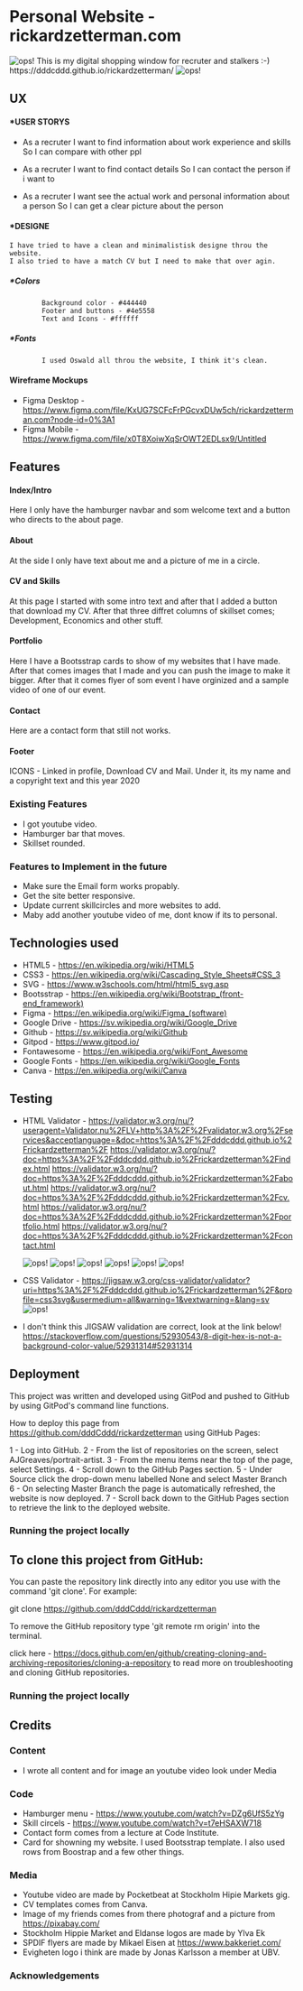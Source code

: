 # **Personal Website - rickardzetterman.com**

<img src="asset/image/responsive.png" alt="ops!">
        This is my digital shopping window for recruter and stalkers :-) 
        https://dddcddd.github.io/rickardzetterman/
<img src="asset/image/loggaC.jpg" alt="ops!">

## **UX**

#### *USER STORYS

*   As a recruter 
    I want to find information about work experience and skills 
    So I can compare with other ppl 

*   As a recruter 
    I want to find contact details 
    So I can contact the person if i want to

*   As a recruter 
    I want see the actual work and personal information about a person
    So I can get a clear picture about the person

#### *DESIGNE 
    I have tried to have a clean and minimalistisk designe throu the website. 
    I also tried to have a match CV but I need to make that over agin.
##### *Colors 
            Background color - #444440
            Footer and buttons - #4e5558
            Text and Icons - #ffffff
##### *Fonts   
            I used Oswald all throu the website, I think it's clean.


#### **Wireframe Mockups**
* Figma Desktop - https://www.figma.com/file/KxUG7SCFcFrPGcvxDUw5ch/rickardzetterman.com?node-id=0%3A1
* Figma Mobile - https://www.figma.com/file/x0T8XoiwXqSrOWT2EDLsx9/Untitled


## **Features**

#### Index/Intro 
Here I only have the hamburger navbar and som welcome text and a button who directs to the about page.

#### About 
At the side I only have text about me and a picture of me in a circle. 

#### CV and Skills 
At this page I started with some intro text and after that I added a button that download my CV.
After that three diffret columns of skillset comes; Development, Economics and other stuff.

#### Portfolio
Here I have a Bootsstrap cards to show of my websites that I have made. After that comes images that I made and you can push the image to make it bigger.
After that it comes flyer of som event I have orginized and a sample video of one of our event.

#### Contact 
Here are a contact form that still not works.

#### Footer 
ICONS - Linked in profile, Download CV and Mail. 
Under it, its my name and a copyright text and this year 2020

### **Existing Features**
* I got youtube video. 
* Hamburger bar that moves.
* Skillset rounded.


### **Features to Implement in the future**
* Make sure the Email form works propably. 
* Get the site better responsive. 
* Update current skillcircles and more websites to add.
* Maby add another youtube video of me, dont know if its to personal.

## **Technologies used**
* HTML5  - https://en.wikipedia.org/wiki/HTML5
* CSS3  - https://en.wikipedia.org/wiki/Cascading_Style_Sheets#CSS_3
* SVG  - https://www.w3schools.com/html/html5_svg.asp
* Bootsstrap - https://en.wikipedia.org/wiki/Bootstrap_(front-end_framework)
* Figma - https://en.wikipedia.org/wiki/Figma_(software)
* Google Drive - https://sv.wikipedia.org/wiki/Google_Drive
* Github - https://sv.wikipedia.org/wiki/Github
* Gitpod - https://www.gitpod.io/
* Fontawesome - https://en.wikipedia.org/wiki/Font_Awesome
* Google Fonts - https://en.wikipedia.org/wiki/Google_Fonts
* Canva - https://en.wikipedia.org/wiki/Canva


## **Testing**

* HTML Validator - https://validator.w3.org/nu/?useragent=Validator.nu%2FLV+http%3A%2F%2Fvalidator.w3.org%2Fservices&acceptlanguage=&doc=https%3A%2F%2Fdddcddd.github.io%2Frickardzetterman%2F
                    https://validator.w3.org/nu/?doc=https%3A%2F%2Fdddcddd.github.io%2Frickardzetterman%2Findex.html
                    https://validator.w3.org/nu/?doc=https%3A%2F%2Fdddcddd.github.io%2Frickardzetterman%2Fabout.html
                    https://validator.w3.org/nu/?doc=https%3A%2F%2Fdddcddd.github.io%2Frickardzetterman%2Fcv.html
                    https://validator.w3.org/nu/?doc=https%3A%2F%2Fdddcddd.github.io%2Frickardzetterman%2Fportfolio.html
                    https://validator.w3.org/nu/?doc=https%3A%2F%2Fdddcddd.github.io%2Frickardzetterman%2Fcontact.html

    <img src="asset/image/rz.png" alt="ops!">
    <img src="asset/image/rz_about.png" alt="ops!">
    <img src="asset/image/rz_contact.png" alt="ops!">
    <img src="asset/image/rz_cv.png" alt="ops!">
    <img src="asset/image/rz_index.png" alt="ops!">
    <img src="asset/image/rz_portfolio.png" alt="ops!">

* CSS Validator - https://jigsaw.w3.org/css-validator/validator?uri=https%3A%2F%2Fdddcddd.github.io%2Frickardzetterman%2F&profile=css3svg&usermedium=all&warning=1&vextwarning=&lang=sv
                   <img src="asset/image/jigsaw.png" alt="ops!">
* I don't think this JIGSAW validation are correct, look at the link below!
https://stackoverflow.com/questions/52930543/8-digit-hex-is-not-a-background-color-value/52931314#52931314


## **Deployment**
This project was written and developed using GitPod and pushed to GitHub by using GitPod's command line functions.

How to deploy this page from https://github.com/dddCddd/rickardzetterman using GitHub Pages:

1 - Log into GitHub.
2 - From the list of repositories on the screen, select AJGreaves/portrait-artist.
3 - From the menu items near the top of the page, select Settings.
4 - Scroll down to the GitHub Pages section.
5 - Under Source click the drop-down menu labelled None and select Master Branch
6 - On selecting Master Branch the page is automatically refreshed, the website is now deployed.
7 - Scroll back down to the GitHub Pages section to retrieve the link to the deployed website.

### Running the project locally

## To clone this project from GitHub:

You can paste the repository link directly into any editor you use with the command 'git clone'. For example:

git clone https://github.com/dddCddd/rickardzetterman

To remove the GitHub repository type 'git remote rm origin' into the terminal.

click here - https://docs.github.com/en/github/creating-cloning-and-archiving-repositories/cloning-a-repository to read more on troubleshooting and cloning GitHub repositories.


### **Running the project locally**


## **Credits**

### **Content**
* I wrote all content and for image an youtube video look under Media 

### **Code**
* Hamburger menu - https://www.youtube.com/watch?v=DZg6UfS5zYg
* Skill circels - https://www.youtube.com/watch?v=t7eHSAXW718
* Contact form comes from a lecture at Code Institute.
* Card for showning my website. I used Bootsstrap template. I also used rows from Boostrap and a few other things. 

### **Media**
* Youtube video are made by Pocketbeat at Stockholm Hipie Markets gig.
* CV templates comes from Canva.
* Image of my friends comes from there photograf and a picture from https://pixabay.com/
* Stockholm Hippie Market and Eldanse logos are made by Ylva Ek
* SPDIF flyers are made by Mikael Eisen at https://www.bakkeriet.com/
* Evigheten logo i think are made by Jonas Karlsson a member at UBV. 

### **Acknowledgements**

